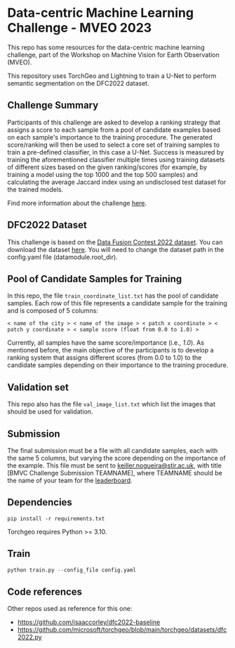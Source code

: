 # Data-centric Machine Learning Challenge - MVEO 2023

This repo has some resources for the data-centric machine learning challenge,
part of the Workshop on Machine Vision for Earth Observation (MVEO).

This repository uses TorchGeo and Lightning to train a U-Net to 
perform semantic segmentation on the DFC2022 dataset.

## Challenge Summary

Participants of this challenge are asked to develop a ranking strategy that assigns a 
score to each sample from a pool of candidate examples based on each sample's importance 
to the training procedure. The generated score/ranking will then be used to select a core 
set of training samples to train a pre-defined classifier, in this case a U-Net. 
Success is measured by training the aforementioned classifier multiple times using 
training datasets of different sizes based on the given ranking/scores (for example, 
by training a model using the top 1000 and the top 500 samples) and calculating the 
average Jaccard index using an undisclosed test dataset for the trained models. 

Find more information about the challenge [here](https://mveo.github.io/challenge.html).

## DFC2022 Dataset

This challenge is based on the [Data Fusion Contest 2022 dataset](https://www.grss-ieee.org/community/technical-committees/2022-ieee-grss-data-fusion-contest/).
You can download the dataset [here](https://ieee-dataport.org/competitions/data-fusion-contest-2022-dfc2022).
You will need to change the dataset path in the config.yaml file (datamodule.root_dir).

## Pool of Candidate Samples for Training

In this repo, the file `train_coordinate_list.txt` has the pool of candidate samples.
Each row of this file represents a candidate sample for the training and is composed of 5 columns:

`< name of the city > < name of the image > < patch x coordinate > < patch y coordinate > < sample score (float from 0.0 to 1.0) >`

Currently, all samples have the same score/importance (i.e., <em>1.0</em>). 
As mentioned before, the main objective of the participants is to develop a 
ranking system that assigns different scores (from 0.0 to 1.0) to the 
candidate samples depending on their importance to the training procedure.

## Validation set

This repo also has the file `val_image_list.txt` which list the images that should be used for validation.

## Submission

The final submission must be a file with all candidate samples, 
each with the same 5 columns, but varying the score depending on 
the importance of the example. This file must be sent to 
[keiller.nogueira@stir.ac.uk](keiller.nogueira@stir.ac.uk), with title 
[BMVC Challenge Submission TEAMNAME], where TEAMNAME 
should be the name of your team for the [leaderboard](https://mveo.github.io/challenge.html). 

## Dependencies

```
pip install -r requirements.txt
```

Torchgeo requires Python >= 3.10.

## Train

```python
python train.py --config_file config.yaml
```

## Code references

Other repos used as reference for this one:

- https://github.com/isaaccorley/dfc2022-baseline
- https://github.com/microsoft/torchgeo/blob/main/torchgeo/datasets/dfc2022.py
